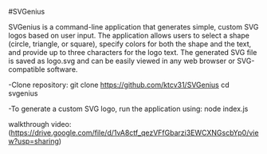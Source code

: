 #SVGenius

SVGenius is a command-line application that generates simple, custom SVG logos based on user input. The application allows users to select a shape (circle, triangle, or square), specify colors for both the shape and the text, and provide up to three characters for the logo text. The generated SVG file is saved as logo.svg and can be easily viewed in any web browser or SVG-compatible software.

-Clone repository:
git clone https://github.com/ktcv31/SVGenius
cd svgenius

-To generate a custom SVG logo, run the application using:
node index.js



 walkthrough video: (https://drive.google.com/file/d/1vA8ctf_qezVFfGbarzi3EWCXNGscbYp0/view?usp=sharing)